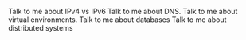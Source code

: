 Talk to me about IPv4 vs IPv6
Talk to me about DNS.
Talk to me about virtual environments.
Talk to me about databases
Talk to me about distributed systems

